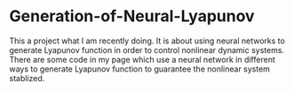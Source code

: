 # Generation-of-Neural-Lyapunov
This a project what I am recently doing. It is about using neural networks to generate Lyapunov function in order to control nonlinear dynamic systems. There are some code in my page which use a neural network in different ways to generate Lyapunov function to guarantee the nonlinear system stablized.
